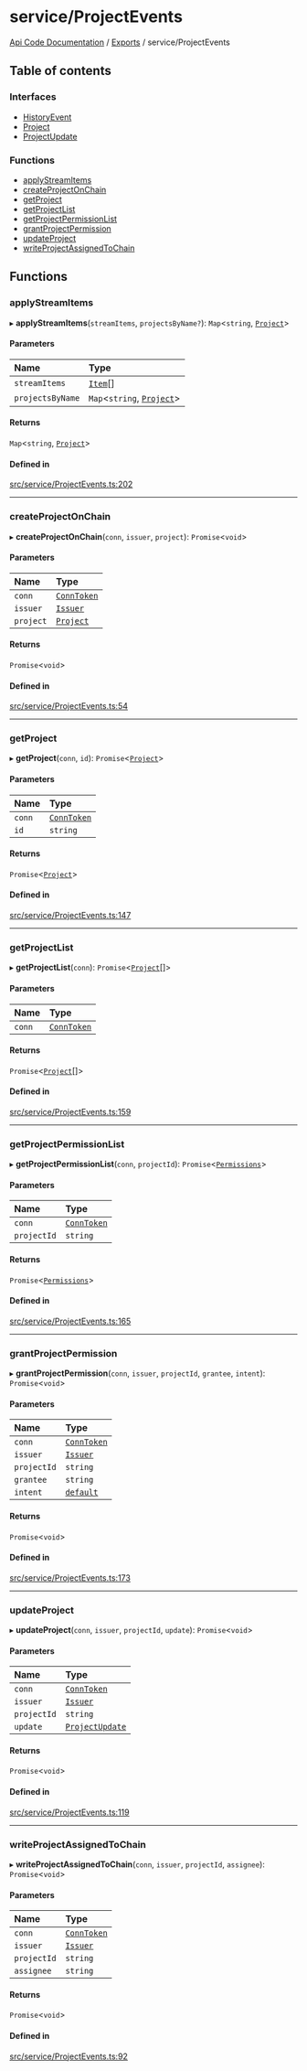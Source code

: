 # service/ProjectEvents
 
[Api Code Documentation](../README.md) / [Exports](../modules.md) / service/ProjectEvents

## Table of contents

### Interfaces

- [HistoryEvent](../interfaces/service_ProjectEvents.HistoryEvent.md)
- [Project](../interfaces/service_ProjectEvents.Project.md)
- [ProjectUpdate](../interfaces/service_ProjectEvents.ProjectUpdate.md)

### Functions

- [applyStreamItems](service_ProjectEvents.md#applystreamitems)
- [createProjectOnChain](service_ProjectEvents.md#createprojectonchain)
- [getProject](service_ProjectEvents.md#getproject)
- [getProjectList](service_ProjectEvents.md#getprojectlist)
- [getProjectPermissionList](service_ProjectEvents.md#getprojectpermissionlist)
- [grantProjectPermission](service_ProjectEvents.md#grantprojectpermission)
- [updateProject](service_ProjectEvents.md#updateproject)
- [writeProjectAssignedToChain](service_ProjectEvents.md#writeprojectassignedtochain)

## Functions

### applyStreamItems

▸ **applyStreamItems**(`streamItems`, `projectsByName?`): `Map`<`string`, [`Project`](../interfaces/service_ProjectEvents.Project.md)\>

#### Parameters

| Name | Type |
| :------ | :------ |
| `streamItems` | [`Item`](../interfaces/service_liststreamkeyitems.Item.md)[] |
| `projectsByName` | `Map`<`string`, [`Project`](../interfaces/service_ProjectEvents.Project.md)\> |

#### Returns

`Map`<`string`, [`Project`](../interfaces/service_ProjectEvents.Project.md)\>

#### Defined in

[src/service/ProjectEvents.ts:202](https://github.com/openkfw/TruBudget/blob/f6ee764/api/src/service/ProjectEvents.ts#L202)

___

### createProjectOnChain

▸ **createProjectOnChain**(`conn`, `issuer`, `project`): `Promise`<`void`\>

#### Parameters

| Name | Type |
| :------ | :------ |
| `conn` | [`ConnToken`](service_conn.md#conntoken) |
| `issuer` | [`Issuer`](../interfaces/service_issuer.Issuer.md) |
| `project` | [`Project`](../interfaces/service_ProjectEvents.Project.md) |

#### Returns

`Promise`<`void`\>

#### Defined in

[src/service/ProjectEvents.ts:54](https://github.com/openkfw/TruBudget/blob/f6ee764/api/src/service/ProjectEvents.ts#L54)

___

### getProject

▸ **getProject**(`conn`, `id`): `Promise`<[`Project`](../interfaces/service_ProjectEvents.Project.md)\>

#### Parameters

| Name | Type |
| :------ | :------ |
| `conn` | [`ConnToken`](service_conn.md#conntoken) |
| `id` | `string` |

#### Returns

`Promise`<[`Project`](../interfaces/service_ProjectEvents.Project.md)\>

#### Defined in

[src/service/ProjectEvents.ts:147](https://github.com/openkfw/TruBudget/blob/f6ee764/api/src/service/ProjectEvents.ts#L147)

___

### getProjectList

▸ **getProjectList**(`conn`): `Promise`<[`Project`](../interfaces/service_ProjectEvents.Project.md)[]\>

#### Parameters

| Name | Type |
| :------ | :------ |
| `conn` | [`ConnToken`](service_conn.md#conntoken) |

#### Returns

`Promise`<[`Project`](../interfaces/service_ProjectEvents.Project.md)[]\>

#### Defined in

[src/service/ProjectEvents.ts:159](https://github.com/openkfw/TruBudget/blob/f6ee764/api/src/service/ProjectEvents.ts#L159)

___

### getProjectPermissionList

▸ **getProjectPermissionList**(`conn`, `projectId`): `Promise`<[`Permissions`](authz_types.md#permissions)\>

#### Parameters

| Name | Type |
| :------ | :------ |
| `conn` | [`ConnToken`](service_conn.md#conntoken) |
| `projectId` | `string` |

#### Returns

`Promise`<[`Permissions`](authz_types.md#permissions)\>

#### Defined in

[src/service/ProjectEvents.ts:165](https://github.com/openkfw/TruBudget/blob/f6ee764/api/src/service/ProjectEvents.ts#L165)

___

### grantProjectPermission

▸ **grantProjectPermission**(`conn`, `issuer`, `projectId`, `grantee`, `intent`): `Promise`<`void`\>

#### Parameters

| Name | Type |
| :------ | :------ |
| `conn` | [`ConnToken`](service_conn.md#conntoken) |
| `issuer` | [`Issuer`](../interfaces/service_issuer.Issuer.md) |
| `projectId` | `string` |
| `grantee` | `string` |
| `intent` | [`default`](authz_intents.md#default) |

#### Returns

`Promise`<`void`\>

#### Defined in

[src/service/ProjectEvents.ts:173](https://github.com/openkfw/TruBudget/blob/f6ee764/api/src/service/ProjectEvents.ts#L173)

___

### updateProject

▸ **updateProject**(`conn`, `issuer`, `projectId`, `update`): `Promise`<`void`\>

#### Parameters

| Name | Type |
| :------ | :------ |
| `conn` | [`ConnToken`](service_conn.md#conntoken) |
| `issuer` | [`Issuer`](../interfaces/service_issuer.Issuer.md) |
| `projectId` | `string` |
| `update` | [`ProjectUpdate`](../interfaces/service_ProjectEvents.ProjectUpdate.md) |

#### Returns

`Promise`<`void`\>

#### Defined in

[src/service/ProjectEvents.ts:119](https://github.com/openkfw/TruBudget/blob/f6ee764/api/src/service/ProjectEvents.ts#L119)

___

### writeProjectAssignedToChain

▸ **writeProjectAssignedToChain**(`conn`, `issuer`, `projectId`, `assignee`): `Promise`<`void`\>

#### Parameters

| Name | Type |
| :------ | :------ |
| `conn` | [`ConnToken`](service_conn.md#conntoken) |
| `issuer` | [`Issuer`](../interfaces/service_issuer.Issuer.md) |
| `projectId` | `string` |
| `assignee` | `string` |

#### Returns

`Promise`<`void`\>

#### Defined in

[src/service/ProjectEvents.ts:92](https://github.com/openkfw/TruBudget/blob/f6ee764/api/src/service/ProjectEvents.ts#L92)
